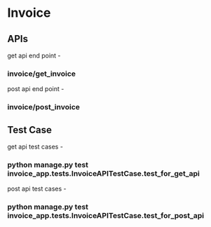 <h1>Invoice</h1>

<h2>APIs</h2>
get api end point - <h3 style={'color':cyan}>invoice/get_invoice</h3>
post api end point - <h3>invoice/post_invoice</h3>



<h2>Test Case</h2>
get api test cases - <h3>python manage.py test invoice_app.tests.InvoiceAPITestCase.test_for_get_api</h3>
post api test cases - <h3>python manage.py test invoice_app.tests.InvoiceAPITestCase.test_for_post_api</h3>

